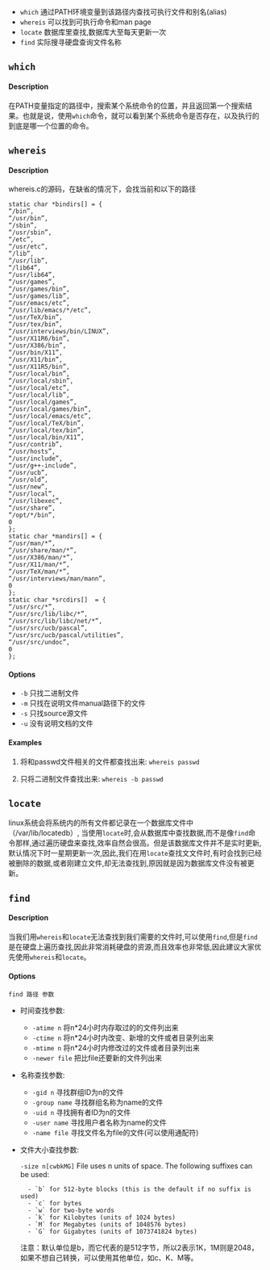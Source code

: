- `which` 通过PATH环境变量到该路径内查找可执行文件和别名(alias)
- `whereis` 可以找到可执行命令和man page
- `locate` 数据库⾥查找,数据库⼤至每天更新⼀次
- `find` 实际搜寻硬盘查询文件名称

## `which`

#### Description

在PATH变量指定的路径中，搜索某个系统命令的位置，并且返回第一个搜索结果。也就是说，使用`which`命令，就可以看到某个系统命令是否存在，以及执行的到底是哪一个位置的命令。

## `whereis`

#### Description

whereis.c的源码，在缺省的情况下，会找当前和以下的路径

```
static char *bindirs[] = {
“/bin”,
“/usr/bin”,
“/sbin”,
“/usr/sbin”,
“/etc”,
“/usr/etc”,
“/lib”,
“/usr/lib”,
“/lib64”,
“/usr/lib64”,
“/usr/games”,
“/usr/games/bin”,
“/usr/games/lib”,
“/usr/emacs/etc”,
“/usr/lib/emacs/*/etc”,
“/usr/TeX/bin”,
“/usr/tex/bin”,
“/usr/interviews/bin/LINUX”,
“/usr/X11R6/bin”,
“/usr/X386/bin”,
“/usr/bin/X11”,
“/usr/X11/bin”,
“/usr/X11R5/bin”,
“/usr/local/bin”,
“/usr/local/sbin”,
“/usr/local/etc”,
“/usr/local/lib”,
“/usr/local/games”,
“/usr/local/games/bin”,
“/usr/local/emacs/etc”,
“/usr/local/TeX/bin”,
“/usr/local/tex/bin”,
“/usr/local/bin/X11”,
“/usr/contrib”,
“/usr/hosts”,
“/usr/include”,
“/usr/g++-include”,
“/usr/ucb”,
“/usr/old”,
“/usr/new”,
“/usr/local”,
“/usr/libexec”,
“/usr/share”,
“/opt/*/bin”,
0
};
static char *mandirs[] = {
“/usr/man/*”,
“/usr/share/man/*”,
“/usr/X386/man/*”,
“/usr/X11/man/*”,
“/usr/TeX/man/*”,
“/usr/interviews/man/mann”,
0
};
static char *srcdirs[]  = {
“/usr/src/*”,
“/usr/src/lib/libc/*”,
“/usr/src/lib/libc/net/*”,
“/usr/src/ucb/pascal”,
“/usr/src/ucb/pascal/utilities”,
“/usr/src/undoc”,
0
};
```

#### Options

- `-b` 只找⼆进制⽂件
- `-m` 只找在说明文件manual路径下的⽂件
- `-s` 只找source源⽂件
- `-u` 没有说明⽂档的文件

#### Examples

1. 将和passwd文件相关的文件都查找出来: `whereis passwd`

2. 只将⼆进制文件查找出来: `whereis -b passwd`

## `locate`

linux系统会将系统内的所有⽂件都记录在一个数据库文件中（/var/lib/locatedb）, 当使用`locate`时,会从数据库中查找数据,而不是像`find`命令那样,通过遍历硬盘来查找,效率自然会很高。但是该数据库文件并不是实时更新,默认情况下时一星期更新⼀次,因此,我们在用`locate`查找⽂文件时,有时会找到已经被删除的数据,或者刚建⽴文件,却⽆法查找到,原因就是因为数据库⽂件没有被更新。

## `find`

#### Description

当我们⽤`whereis`和`locate`无法查找到我们需要的文件时,可以使用`find`,但是`find`是在硬盘上遍历查找,因此⾮常消耗硬盘的资源,⽽且效率也⾮常低,因此建议大家优先使用`whereis`和`locate`。

#### Options

```
find 路径 参数
```

- 时间查找参数:
    - `-atime n` 将n*24小时内存取过的的文件列出来
    - `-ctime n` 将n*24小时内改变、新增的文件或者目录列出来
    - `-mtime n` 将n*24小时内修改过的文件或者目录列出来
    - `-newer file` 把比file还要新的文件列出来

- 名称查找参数:
    - `-gid n` 寻找群组ID为n的文件
    - `-group name` 寻找群组名称为name的文件
    - `-uid n` 寻找拥有者ID为n的文件
    - `-user name` 寻找⽤户者名称为name的文件
    - `-name file` 寻找文件名为file的⽂件(可以使用通配符)

- 文件大小查找参数: 

    `-size n[cwbkMG]` File uses n units of space. The following suffixes can be used:

        - `b` for 512-byte blocks (this is the default if no suffix is used)
        - `c` for bytes
        - `w` for two-byte words
        - `k` for Kilobytes (units of 1024 bytes)
        - `M` for Megabytes (units of 1048576 bytes)
        - `G` for Gigabytes (units of 1073741824 bytes)

    注意：默认单位是b，而它代表的是512字节，所以2表示1K，1M则是2048，如果不想自己转换，可以使用其他单位，如c、K、M等。
